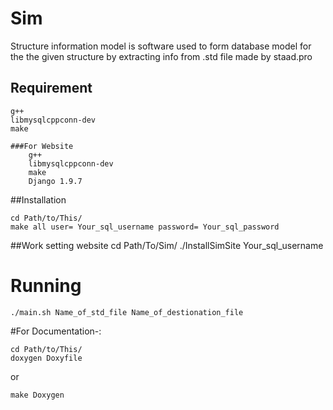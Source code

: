 # Sim

Structure information model is software used to form database model for 
the the given structure by extracting info from .std file made by 
staad.pro


## Requirement 
	
	g++
	libmysqlcppconn-dev
	make 
	
	###For Website
	    g++
	    libmysqlcppconn-dev
	    make
	    Django 1.9.7
	 
##Installation 
	

	cd Path/to/This/	
	make all user= Your_sql_username password= Your_sql_password

##Work setting website
        cd Path/To/Sim/ 
         ./InstallSimSite Your_sql_username

# Running
	./main.sh Name_of_std_file Name_of_destionation_file
	
#For Documentation-:
	
	cd Path/to/This/
	doxygen Doxyfile
or

	make Doxygen
